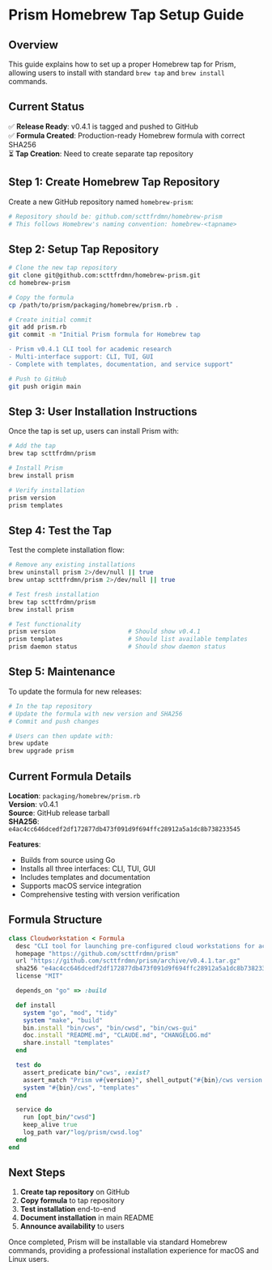 # Prism Homebrew Tap Setup Guide

## Overview

This guide explains how to set up a proper Homebrew tap for Prism, allowing users to install with standard `brew tap` and `brew install` commands.

## Current Status

✅ **Release Ready**: v0.4.1 is tagged and pushed to GitHub  
✅ **Formula Created**: Production-ready Homebrew formula with correct SHA256  
⏳ **Tap Creation**: Need to create separate tap repository  

## Step 1: Create Homebrew Tap Repository

Create a new GitHub repository named `homebrew-prism`:

```bash
# Repository should be: github.com/scttfrdmn/homebrew-prism
# This follows Homebrew's naming convention: homebrew-<tapname>
```

## Step 2: Setup Tap Repository

```bash
# Clone the new tap repository
git clone git@github.com:scttfrdmn/homebrew-prism.git
cd homebrew-prism

# Copy the formula
cp /path/to/prism/packaging/homebrew/prism.rb .

# Create initial commit
git add prism.rb
git commit -m "Initial Prism formula for Homebrew tap

- Prism v0.4.1 CLI tool for academic research
- Multi-interface support: CLI, TUI, GUI
- Complete with templates, documentation, and service support"

# Push to GitHub
git push origin main
```

## Step 3: User Installation Instructions

Once the tap is set up, users can install Prism with:

```bash
# Add the tap
brew tap scttfrdmn/prism

# Install Prism
brew install prism

# Verify installation
prism version
prism templates
```

## Step 4: Test the Tap

Test the complete installation flow:

```bash
# Remove any existing installations
brew uninstall prism 2>/dev/null || true
brew untap scttfrdmn/prism 2>/dev/null || true

# Test fresh installation
brew tap scttfrdmn/prism
brew install prism

# Test functionality
prism version                    # Should show v0.4.1
prism templates                  # Should list available templates
prism daemon status              # Should show daemon status
```

## Step 5: Maintenance

To update the formula for new releases:

```bash
# In the tap repository
# Update the formula with new version and SHA256
# Commit and push changes

# Users can then update with:
brew update
brew upgrade prism
```

## Current Formula Details

**Location**: `packaging/homebrew/prism.rb`  
**Version**: v0.4.1  
**Source**: GitHub release tarball  
**SHA256**: `e4ac4cc646dcedf2df172877db473f091d9f694ffc28912a5a1dc8b738233545`

**Features**:
- Builds from source using Go
- Installs all three interfaces: CLI, TUI, GUI  
- Includes templates and documentation
- Supports macOS service integration
- Comprehensive testing with version verification

## Formula Structure

```ruby
class Cloudworkstation < Formula
  desc "CLI tool for launching pre-configured cloud workstations for academic research"
  homepage "https://github.com/scttfrdmn/prism"
  url "https://github.com/scttfrdmn/prism/archive/v0.4.1.tar.gz"
  sha256 "e4ac4cc646dcedf2df172877db473f091d9f694ffc28912a5a1dc8b738233545"
  license "MIT"

  depends_on "go" => :build

  def install
    system "go", "mod", "tidy"
    system "make", "build"
    bin.install "bin/cws", "bin/cwsd", "bin/cws-gui"
    doc.install "README.md", "CLAUDE.md", "CHANGELOG.md"
    share.install "templates"
  end

  test do
    assert_predicate bin/"cws", :exist?
    assert_match "Prism v#{version}", shell_output("#{bin}/cws version 2>&1", 0)
    system "#{bin}/cws", "templates"
  end

  service do
    run [opt_bin/"cwsd"]
    keep_alive true
    log_path var/"log/prism/cwsd.log"
  end
end
```

## Next Steps

1. **Create tap repository** on GitHub
2. **Copy formula** to tap repository  
3. **Test installation** end-to-end
4. **Document installation** in main README
5. **Announce availability** to users

Once completed, Prism will be installable via standard Homebrew commands, providing a professional installation experience for macOS and Linux users.